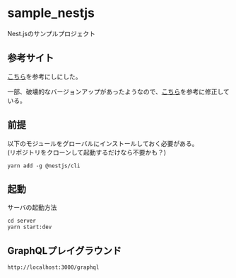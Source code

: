 # sample_nestjs
Nest.jsのサンプルプロジェクト

## 参考サイト

[こちら](https://zenn.dev/hakushun/articles/7daac74ae9af25)を参考にしにした。

一部、破壊的なバージョンアップがあったようなので、[こちら](https://docs.nestjs.com/graphql/mutations)を参考に修正している。

## 前提

以下のモジュールをグローバルにインストールしておく必要がある。  
(リポジトリをクローンして起動するだけなら不要かも？)

```
yarn add -g @nestjs/cli
```

## 起動

サーバの起動方法

```
cd server
yarn start:dev
```

## GraphQLプレイグラウンド

```
http://localhost:3000/graphql
```
